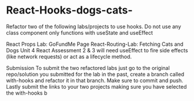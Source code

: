 # React-Hooks-dogs-cats-


Refactor two of the following labs/projects to use hooks. Do not use any class component only functions with 
useState and useEffect

React Props Lab: GoFundMe Page
React-Routing-Lab: Fetching Cats and Dogs
Unit 4 React Assessment
2 & 3 will need useEffect to fire side effects (like network requests) or act as a lifecycle method.

Submission
To submit the two refactored labs just go to the original repo/solution you submitted for the lab in the past, 
create a branch called with-hooks and refactor it in that branch. Make sure to commit and push. Lastly submit the 
links to your two projects making sure you have selected the with-hooks b
